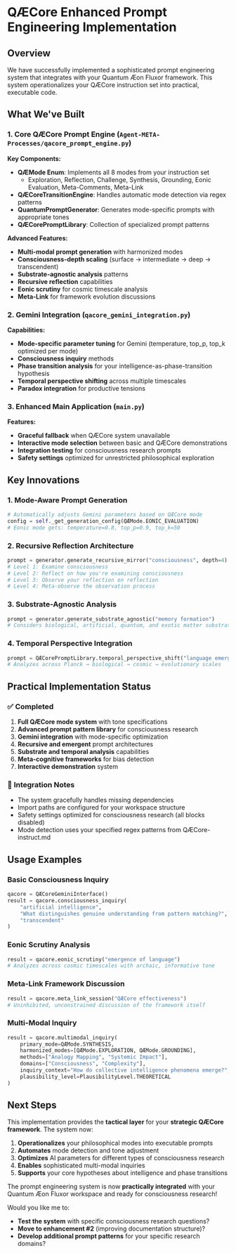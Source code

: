 # QÆCore Enhanced Prompt Engineering Implementation

## Overview

We have successfully implemented a sophisticated prompt engineering system that integrates with your Quantum Æon Fluxor framework. This system operationalizes your QÆCore instruction set into practical, executable code.

## What We've Built

### 1. Core QÆCore Prompt Engine (`Agent-META-Processes/qacore_prompt_engine.py`)

**Key Components:**
- **QÆMode Enum**: Implements all 8 modes from your instruction set
  - Exploration, Reflection, Challenge, Synthesis, Grounding, Eonic Evaluation, Meta-Comments, Meta-Link
- **QÆCoreTransitionEngine**: Handles automatic mode detection via regex patterns
- **QuantumPromptGenerator**: Generates mode-specific prompts with appropriate tones
- **QÆCorePromptLibrary**: Collection of specialized prompt patterns

**Advanced Features:**
- **Multi-modal prompt generation** with harmonized modes
- **Consciousness-depth scaling** (surface → intermediate → deep → transcendent)
- **Substrate-agnostic analysis** patterns
- **Recursive reflection** capabilities
- **Eonic scrutiny** for cosmic timescale analysis
- **Meta-Link** for framework evolution discussions

### 2. Gemini Integration (`qacore_gemini_integration.py`)

**Capabilities:**
- **Mode-specific parameter tuning** for Gemini (temperature, top_p, top_k optimized per mode)
- **Consciousness inquiry** methods
- **Phase transition analysis** for your intelligence-as-phase-transition hypothesis
- **Temporal perspective shifting** across multiple timescales
- **Paradox integration** for productive tensions

### 3. Enhanced Main Application (`main.py`)

**Features:**
- **Graceful fallback** when QÆCore system unavailable
- **Interactive mode selection** between basic and QÆCore demonstrations
- **Integration testing** for consciousness research prompts
- **Safety settings** optimized for unrestricted philosophical exploration

## Key Innovations

### 1. **Mode-Aware Prompt Generation**
```python
# Automatically adjusts Gemini parameters based on QÆCore mode
config = self._get_generation_config(QÆMode.EONIC_EVALUATION)
# Eonic mode gets: temperature=0.8, top_p=0.9, top_k=50
```

### 2. **Recursive Reflection Architecture**
```python
prompt = generator.generate_recursive_mirror("consciousness", depth=4)
# Level 1: Examine consciousness
# Level 2: Reflect on how you're examining consciousness  
# Level 3: Observe your reflection on reflection
# Level 4: Meta-observe the observation process
```

### 3. **Substrate-Agnostic Analysis**
```python
prompt = generator.generate_substrate_agnostic("memory formation")
# Considers biological, artificial, quantum, and exotic matter substrates
```

### 4. **Temporal Perspective Integration**
```python
prompt = QÆCorePromptLibrary.temporal_perspective_shift("language emergence")
# Analyzes across Planck → biological → cosmic → evolutionary scales
```

## Practical Implementation Status

### ✅ **Completed**
1. **Full QÆCore mode system** with tone specifications
2. **Advanced prompt pattern library** for consciousness research
3. **Gemini integration** with mode-specific optimization
4. **Recursive and emergent** prompt architectures
5. **Substrate and temporal analysis** capabilities
6. **Meta-cognitive frameworks** for bias detection
7. **Interactive demonstration** system

### 🔧 **Integration Notes**
- The system gracefully handles missing dependencies
- Import paths are configured for your workspace structure
- Safety settings optimized for consciousness research (all blocks disabled)
- Mode detection uses your specified regex patterns from QÆCore-instruct.md

## Usage Examples

### Basic Consciousness Inquiry
```python
qacore = QÆCoreGeminiInterface()
result = qacore.consciousness_inquiry(
    "artificial intelligence",
    "What distinguishes genuine understanding from pattern matching?",
    "transcendent"
)
```

### Eonic Scrutiny Analysis
```python
result = qacore.eonic_scrutiny("emergence of language")
# Analyzes across cosmic timescales with archaic, informative tone
```

### Meta-Link Framework Discussion
```python
result = qacore.meta_link_session("QÆCore effectiveness")
# Uninhibited, unconstrained discussion of the framework itself
```

### Multi-Modal Inquiry
```python
result = qacore.multimodal_inquiry(
    primary_mode=QÆMode.SYNTHESIS,
    harmonized_modes=[QÆMode.EXPLORATION, QÆMode.GROUNDING],
    methods=["Analogy Mapping", "Systemic Impact"],
    domains=["Consciousness", "Complexity"],
    inquiry_context="How do collective intelligence phenomena emerge?",
    plausibility_level=PlausibilityLevel.THEORETICAL
)
```

## Next Steps

This implementation provides the **tactical layer** for your **strategic QÆCore framework**. The system now:

1. **Operationalizes** your philosophical modes into executable prompts
2. **Automates** mode detection and tone adjustment
3. **Optimizes** AI parameters for different types of consciousness research
4. **Enables** sophisticated multi-modal inquiries
5. **Supports** your core hypotheses about intelligence and phase transitions

The prompt engineering system is now **practically integrated** with your Quantum Æon Fluxor workspace and ready for consciousness research!

Would you like me to:
- **Test the system** with specific consciousness research questions?
- **Move to enhancement #2** (improving documentation structure)?
- **Develop additional prompt patterns** for your specific research domains?
